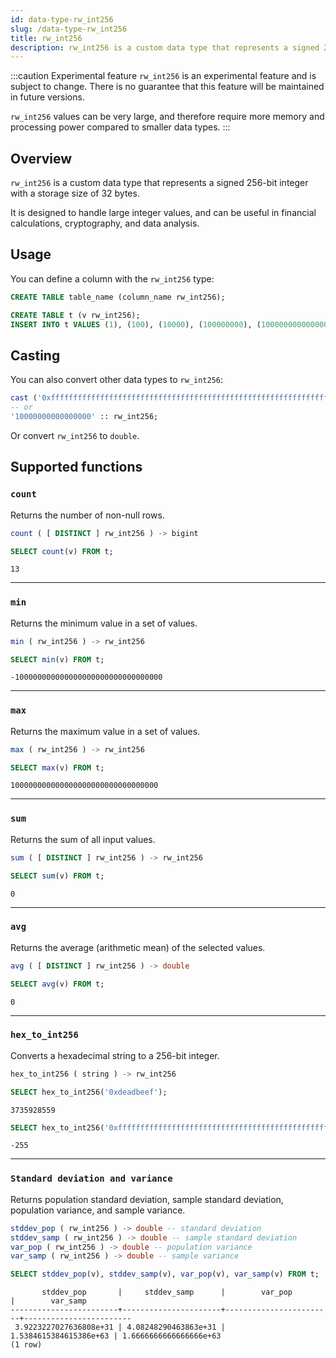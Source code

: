 ```yaml
---
id: data-type-rw_int256
slug: /data-type-rw_int256
title: rw_int256
description: rw_int256 is a custom data type that represents a signed 256-bit integer with a storage size of 32 bytes.
---
```


:::caution Experimental feature
`rw_int256` is an experimental feature and is subject to change. There is no guarantee that this feature will be maintained in future versions.

`rw_int256` values can be very large, and therefore require more memory and processing power compared to smaller data types.
:::

## Overview
`rw_int256` is a custom data type that represents a signed 256-bit integer with a storage size of 32 bytes.

It is designed to handle large integer values, and can be useful in financial calculations, cryptography, and data analysis.

## Usage
You can define a column with the `rw_int256` type:

```sql title=Syntax
CREATE TABLE table_name (column_name rw_int256);
```

```sql title=Example
CREATE TABLE t (v rw_int256);
INSERT INTO t VALUES (1), (100), (10000), (100000000), (10000000000000000), ('100000000000000000000000000000000'), (0), (-1), (-100), (-10000), (-100000000), (-10000000000000000), ('-100000000000000000000000000000000');
```

## Casting

You can also convert other data types to `rw_int256`:

```sql
cast ('0xfffffffffffffffffffffffffffffffffffffffffffffffffffffffffffffffe' AS rw_int256);
-- or
'10000000000000000' :: rw_int256;
```

Or convert `rw_int256` to `double`.

## Supported functions

### `count`

Returns the number of non-null rows.

```sql title=Signature
count ( [ DISTINCT ] rw_int256 ) -> bigint
```

```sql title=Example
SELECT count(v) FROM t;
```
```
13
```
---
### `min`

Returns the minimum value in a set of values.

```sql title=Signature
min ( rw_int256 ) -> rw_int256
```

```sql title=Example
SELECT min(v) FROM t;
```
```
-100000000000000000000000000000000
```
---
### `max`

Returns the maximum value in a set of values.

```sql title=Signature
max ( rw_int256 ) -> rw_int256
```

```sql title=Example
SELECT max(v) FROM t;
```
```
100000000000000000000000000000000
```

---
### `sum`

Returns the sum of all input values.

```sql title=Signature
sum ( [ DISTINCT ] rw_int256 ) -> rw_int256
```

```sql title=Example
SELECT sum(v) FROM t;
```
```
0
```
---
### `avg`

Returns the average (arithmetic mean) of the selected values.

```sql title=Signature
avg ( [ DISTINCT ] rw_int256 ) -> double
```

```sql title=Example
SELECT avg(v) FROM t;
```
```
0
```
---
### `hex_to_int256`

Converts a hexadecimal string to a 256-bit integer.

```sql title=Signature
hex_to_int256 ( string ) -> rw_int256
```

```sql title=Example-1
SELECT hex_to_int256('0xdeadbeef');
```
```
3735928559
```
```sql title=Example-2
SELECT hex_to_int256('0xffffffffffffffffffffffffffffffffffffffffffffffffffffffffffffff01');
```
```
-255
```
---
### `Standard deviation and variance`

Returns population standard deviation, sample standard deviation, population variance, and sample variance.

```sql title=Signature
stddev_pop ( rw_int256 ) -> double -- standard deviation
stddev_samp ( rw_int256 ) -> double -- sample standard deviation
var_pop ( rw_int256 ) -> double -- population variance
var_samp ( rw_int256 ) -> double -- sample variance
```

```sql title=Example
SELECT stddev_pop(v), stddev_samp(v), var_pop(v), var_samp(v) FROM t;
```
```
       stddev_pop       |     stddev_samp      |        var_pop         |        var_samp        
------------------------+----------------------+------------------------+------------------------
 3.9223227027636808e+31 | 4.08248290463863e+31 | 1.5384615384615386e+63 | 1.6666666666666666e+63
(1 row)
```
